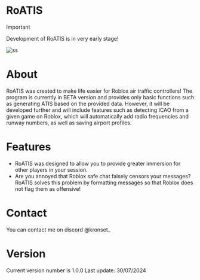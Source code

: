 # RoATIS
> [!IMPORTANT]
> Development of RoATIS is in very early stage!
> 
![ss](https://media.discordapp.net/attachments/1119182711584731247/1267850724692459580/image.png?ex=66aa4980&is=66a8f800&hm=128b81068851ec8c3b0aba0b6a6262460dcacebaad2b53036c1725a501f12438&=&format=webp&quality=lossless)

# About
RoATIS was created to make life easier for Roblox air traffic controllers! The program is currently in BETA version and provides only basic functions such as generating ATIS based on the provided data. However, it will be developed further and will include features such as detecting ICAO from a given game on Roblox, which will automatically add radio frequencies and runway numbers, as well as saving airport profiles.

# Features
- RoATIS was designed to allow you to provide greater immersion for other players in your session.
- Are you annoyed that Roblox safe chat falsely censors your messages? RoATIS solves this problem by formatting messages so that Roblox does not flag them as offensive!
  
# Contact
You can contact me on discord @kronset_

# Version
Current version number is 1.0.0 Last update: 30/07/2024

